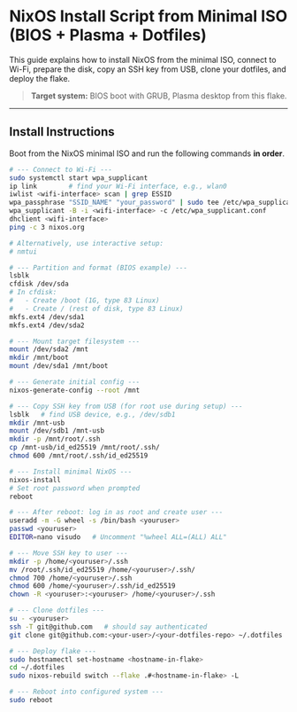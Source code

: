 # NixOS Install Script from Minimal ISO (BIOS + Plasma + Dotfiles)

This guide explains how to install NixOS from the minimal ISO, connect to Wi-Fi, prepare the disk, copy an SSH key from USB, clone your dotfiles, and deploy the flake.

> **Target system:** BIOS boot with GRUB, Plasma desktop from this flake.

---

## Install Instructions

Boot from the NixOS minimal ISO and run the following commands **in order**.

```bash
# --- Connect to Wi-Fi ---
sudo systemctl start wpa_supplicant
ip link        # find your Wi-Fi interface, e.g., wlan0
iwlist <wifi-interface> scan | grep ESSID
wpa_passphrase "SSID_NAME" "your_password" | sudo tee /etc/wpa_supplicant.conf
wpa_supplicant -B -i <wifi-interface> -c /etc/wpa_supplicant.conf
dhclient <wifi-interface>
ping -c 3 nixos.org

# Alternatively, use interactive setup:
# nmtui

# --- Partition and format (BIOS example) ---
lsblk
cfdisk /dev/sda
# In cfdisk:
#   - Create /boot (1G, type 83 Linux)
#   - Create / (rest of disk, type 83 Linux)
mkfs.ext4 /dev/sda1
mkfs.ext4 /dev/sda2

# --- Mount target filesystem ---
mount /dev/sda2 /mnt
mkdir /mnt/boot
mount /dev/sda1 /mnt/boot

# --- Generate initial config ---
nixos-generate-config --root /mnt

# --- Copy SSH key from USB (for root use during setup) ---
lsblk   # find USB device, e.g., /dev/sdb1
mkdir /mnt-usb
mount /dev/sdb1 /mnt-usb
mkdir -p /mnt/root/.ssh
cp /mnt-usb/id_ed25519 /mnt/root/.ssh/
chmod 600 /mnt/root/.ssh/id_ed25519

# --- Install minimal NixOS ---
nixos-install
# Set root password when prompted
reboot

# --- After reboot: log in as root and create user ---
useradd -m -G wheel -s /bin/bash <youruser>
passwd <youruser>
EDITOR=nano visudo   # Uncomment "%wheel ALL=(ALL) ALL"

# --- Move SSH key to user ---
mkdir -p /home/<youruser>/.ssh
mv /root/.ssh/id_ed25519 /home/<youruser>/.ssh/
chmod 700 /home/<youruser>/.ssh
chmod 600 /home/<youruser>/.ssh/id_ed25519
chown -R <youruser>:<youruser> /home/<youruser>/.ssh

# --- Clone dotfiles ---
su - <youruser>
ssh -T git@github.com   # should say authenticated
git clone git@github.com:<your-user>/<your-dotfiles-repo> ~/.dotfiles

# --- Deploy flake ---
sudo hostnamectl set-hostname <hostname-in-flake>
cd ~/.dotfiles
sudo nixos-rebuild switch --flake .#<hostname-in-flake> -L

# --- Reboot into configured system ---
sudo reboot
